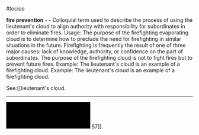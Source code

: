 #tocico

<b>fire prevention</b> -  - Colloquial term used to describe the process of using the lieutenant's cloud to align authority with responsibility for subordinates in order to eliminate fires. 
Usage: The purpose of the firefighting evaporating cloud is to determine how to preclude the need for firefighting in similar situations in the future.  Firefighting is frequently the result of one of three major causes: lack of knowledge, authority, or confidence on the part of subordinates.  The purpose of the firefighting cloud is not to fight fires but to prevent future fires. Example: The lieutenant's cloud is an example of a firefighting cloud. Example: The lieutenant's cloud is an example of a firefighting cloud. 



See:[[lieutenant's cloud.   <hr/>  <img src="./tocico_dictionary_2nd_editio-57_1.png"/> 57]].

